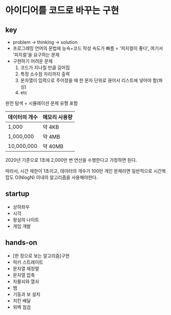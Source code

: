 # 아이디어를 코드로 바꾸는 구현

## key
- problem -> thinking -> solution
- 프로그래밍 언어의 문법에 능숙+코드 작성 속도가 빠름 = '피지컬이 좋다', 여기서 '피지컬'을 요구하는 문제
- 구현하기 어려운 문제
  1. 코드가 지나칠 만큼 길어짐
  2. 특정 소수점 자리까지 출력
  3. 문자열이 입력으로 주어졌을 때 한 문자 단위로 끊어서 리스트에 넣어야 함(파싱)
  4. etc

완전 탐색 + 시뮬레이션 문제 유형 포함

|데이터의 개수|메모리 사용량|
|---|---|
|1,000| 약 4KB|
|1,000,000| 약 4MB|
|10,000,000| 약 40MB|

2020년 기준으로 1초에 2,000만 번 연산을 수행한다고 가정하면 된다.

따라서, 시간 제한이 1초이고, 데이터의 개수가 100만 개인 문제라면 일반적으로 시간복잡도 O(NlogN) 이내의 알고리즘을 사용해야한다.

## startup
- 상하좌우
- 시각
- 왕실의 나이트
- 게임 개발


## hands-on
- [한 장으로 보는 알고리즘]구현
- 럭키 스트레이트
- 문자열 재정렬
- 문자열 압축
- 자물쇠와 열쇠
- 뱀
- 기둥과 보 설치
- 치킨 배달
- 외벽 점검
